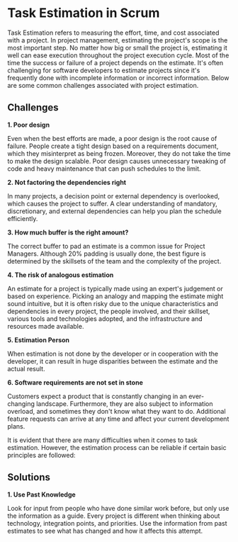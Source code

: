 # Task Estimation in Scrum
Task Estimation refers to measuring the effort, time, and cost associated with a project. In project management, estimating the project's scope is the most important step. No matter how big or small the project is, estimating it well can ease execution throughout the project execution cycle. Most of the time the success or failure of a project depends on the estimate. It's often challenging for software developers to estimate projects since it's frequently done with incomplete information or incorrect information. Below are some common challenges associated with project estimation.

## Challenges 

**1. Poor design**

Even when the best efforts are made, a poor design is the root cause of failure. People create a tight design based on a requirements document, which they misinterpret as being frozen. Moreover, they do not take the time to make the design scalable. Poor design causes unnecessary tweaking of code and heavy maintenance that can push schedules to the limit. 

**2. Not factoring the dependencies right**

In many projects, a decision point or external dependency is overlooked, which causes the project to suffer. A clear understanding of mandatory, discretionary, and external dependencies can help you plan the schedule efficiently. 

**3. How much buffer is the right amount?**

The correct buffer to pad an estimate is a common issue for Project Managers. Although 20% padding is usually done, the best figure is determined by the skillsets of the team and the complexity of the project. 

**4. The risk of analogous estimation**

An estimate for a project is typically made using an expert's judgement or based on experience. Picking an analogy and mapping the estimate might sound intuitive, but it is often risky due to the unique characteristics and dependencies in every project, the people involved, and their skillset, various tools and technologies adopted, and the infrastructure and resources made available. 

**5. Estimation Person**

When estimation is not done by the developer or in cooperation with the developer, it can result in huge disparities between the estimate and the actual result. 

**6. Software requirements are not set in stone**

Customers expect a product that is constantly changing in an ever-changing landscape. Furthermore, they are also subject to information overload, and sometimes they don't know what they want to do. Additional feature requests can arrive at any time and affect your current development plans.


It is evident that there are many difficulties when it comes to task estimation. However, the estimation process can be reliable if certain basic principles are followed: 

## Solutions 

**1. Use Past Knowledge**

Look for input from people who have done similar work before, but only use the information as a guide. Every project is different when thinking about technology, integration points, and priorities. Use the information from past estimates to see what has changed and how it affects this attempt. 








